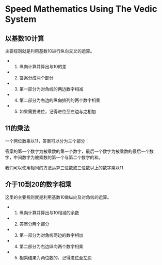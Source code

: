 # Speed Mathematics Using The Vedic System

## 以基数10计算

主要规则就是利用基数10进行纵向交叉的运算。

* 1. 纵向计算并算出与10的差
* 2. 答案分成两个部分
* 3. 第一部分为对角线的两边数字相减
* 4. 第二部分为右边的纵向排列的两个数字相乘
* 5. 如果需要进位，记得进位至左边与之相加

## 11的乘法

一个两位数乘以11，答案可以分为三个部分：

答案的第一个数字为被乘数的第一个数字，最后一个数字为被乘数的最后一个数字，中间数字为被乘数的第一个与第二个数字的和。

我们可以使用相同的方法运算三位数或三位数以上的数字乘以11.

## 介于10到20的数字相乘

这里的主要规则就是利用基数10做纵向及对角线的运算。

* 1. 纵向计算并算出与10相减的余数
* 2. 答案分两个部分
* 3. 第一部分为对角线两边的数字相加
* 4. 第二部分为右边纵向两个数字相乘
* 5. 相乘结果为两位数的，记得进位至左边




